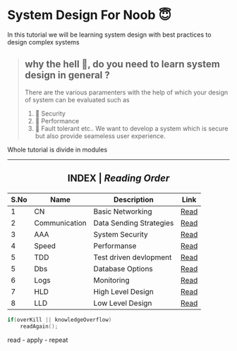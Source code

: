 # System Design For Noob 😇
In this tutorial we will be learning system design with best practices to design complex systems



>## why the hell 👿, do you need to learn system design in general ? 
> There are the various paramenters with the help of which your design of system can be evaluated such as 
> 1. 🔐 Security 
> 2. 🚀 Performance 
> 3. 🏥 Fault tolerant etc..
> We want to develop a system which is secure but also provide seameless user experience.

Whole tutorial is divide in modules 

---
## <p style="text-align: center;">INDEX  |  <i> Reading Order </i></p>

|S.No | Name | Description | Link | 
|---| --- | --- | --- |
| 1 |CN| Basic Networking |[Read](<CN/README.md>) |
|2 | Communication | Data Sending Strategies |[Read](<Communication/README.md>) |
|3 | AAA | System Security |[Read](<AAA Module 1/readme.md>) |
|4 | Speed | Performanse |[Read](<AAA Module 1/readme.md>) |
|5 | TDD | Test driven devlopment |[Read](<AAA Module 1/readme.md>) |
|5 | Dbs | Database Options |[Read](<AAA Module 1/readme.md>) |
|6 | Logs | Monitoring |[Read](<AAA Module 1/readme.md>) |
|7 | HLD | High Level Design |[Read](<HLD/README.md>) |
|8 | LLD | Low Level Design |[Read](<LLD/README.md>) |


```c++
if(overKill || knowledgeOverflow)
    readAgain();
```
read - apply - repeat